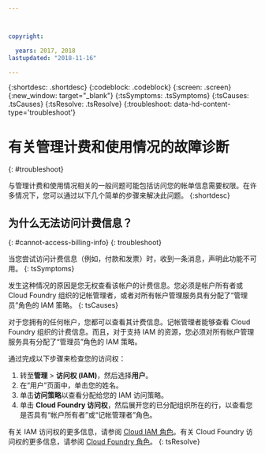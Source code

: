 ```yaml
---



copyright:

  years: 2017, 2018
lastupdated: "2018-11-16"

---
```


{:shortdesc: .shortdesc}
{:codeblock: .codeblock}
{:screen: .screen}
{:new_window: target="_blank"}
{:tsSymptoms: .tsSymptoms} 
{:tsCauses: .tsCauses} 
{:tsResolve: .tsResolve}
{:troubleshoot: data-hd-content-type='troubleshoot'}


# 有关管理计费和使用情况的故障诊断
{: #troubleshoot}

与管理计费和使用情况相关的一般问题可能包括访问您的帐单信息需要权限。在许多情况下，您可以通过以下几个简单的步骤来解决此问题。
{:shortdesc}


## 为什么无法访问计费信息？
{: #cannot-access-billing-info}
{: troubleshoot}

当您尝试访问计费信息（例如，付款和发票）时，收到一条消息，声明此功能不可用。
{: tsSymptoms}

发生这种情况的原因是您无权查看该帐户的计费信息。您必须是帐户所有者或 Cloud Foundry 组织的记帐管理者，或者对所有帐户管理服务具有分配了“管理员”角色的 IAM 策略。
{: tsCauses}

对于您拥有的任何帐户，您都可以查看其计费信息。记帐管理者能够查看 Cloud Foundry 组织的计费信息。而且，对于支持 IAM 的资源，您必须对所有帐户管理服务具有分配了“管理员”角色的 IAM 策略。 

通过完成以下步骤来检查您的访问权： 

  1. 转至**管理** > **访问权 (IAM)**，然后选择**用户**。 
  2. 在“用户”页面中，单击您的姓名。
  3. 单击**访问策略**以查看分配给您的 IAM 访问策略。
  4. 单击 **Cloud Foundry 访问权**，然后展开您的已分配组织所在的行，以查看您是否具有“帐户所有者”或“记帐管理者”角色。

有关 IAM 访问权的更多信息，请参阅 [Cloud IAM 角色](/docs/iam/users_roles.html#userroles)。有关 Cloud Foundry 访问权的更多信息，请参阅 [Cloud Foundry 角色](/docs/iam/cfaccess.html#cfaccess)。
{: tsResolve}
